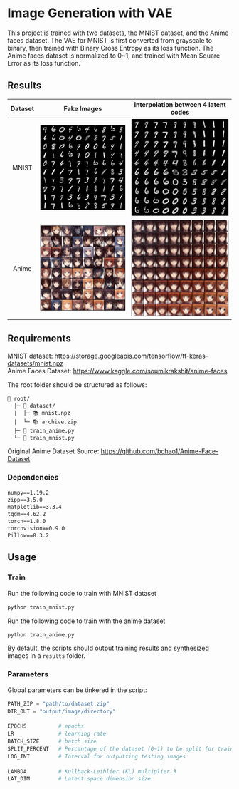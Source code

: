 # Image Generation with VAE
This project is trained with two datasets, the MNIST dataset, and the Anime faces dataset. The VAE for MNIST is first converted from grayscale to binary, then trained with Binary Cross Entropy as its loss function. The Anime faces dataset is normalized to 0~1, and trained with Mean Square Error as its loss function.

## Results
| Dataset | Fake Images | Interpolation between 4 latent codes |
|:--:|:--:|:--:|
| MNIST | ![mni_fake](https://github.com/yuchen071/Image-Generation-with-VAE/blob/main/results/mnist/lambda_1_fake.png) | ![mni_int](https://github.com/yuchen071/Image-Generation-with-VAE/blob/main/results/mnist/lambda_1_interp.png) |
| Anime | ![ani_fake](https://github.com/yuchen071/Image-Generation-with-VAE/blob/main/results/anime/lambda_1_fake.png) | ![ani_int](https://github.com/yuchen071/Image-Generation-with-VAE/blob/main/results/anime/lambda_1_interp.png) |

## Requirements
MNIST dataset: https://storage.googleapis.com/tensorflow/tf-keras-datasets/mnist.npz  
Anime Faces Dataset: https://www.kaggle.com/soumikrakshit/anime-faces  

The root folder should be structured as follows:
```
📁 root/
  ├─ 📁 dataset/
  |  ├─ 📚 mnist.npz
  |  └─ 📚 archive.zip
  ├─ 📄 train_anime.py
  └─ 📄 train_mnist.py
```

Original Anime Dataset Source: https://github.com/bchao1/Anime-Face-Dataset

### Dependencies  
```
numpy==1.19.2
zipp==3.5.0
matplotlib==3.3.4
tqdm==4.62.2
torch==1.8.0
torchvision==0.9.0
Pillow==8.3.2
```

## Usage
### Train
Run the following code to train with MNIST dataset  
```bash
python train_mnist.py
```

Run the following code to train with the anime dataset  
```bash
python train_anime.py
```

By default, the scripts should output training results and synthesized images in a `results` folder.

### Parameters
Global parameters can be tinkered in the script:
```python
PATH_ZIP = "path/to/dataset.zip"
DIR_OUT = "output/image/directory"

EPOCHS          # epochs
LR              # learning rate
BATCH_SIZE      # batch size
SPLIT_PERCENT   # Percantage of the dataset (0~1) to be split for training and testing
LOG_INT         # Interval for outputting testing images

LAMBDA          # Kullback-Leiblier (KL) multiplier λ
LAT_DIM         # Latent space dimension size
```
